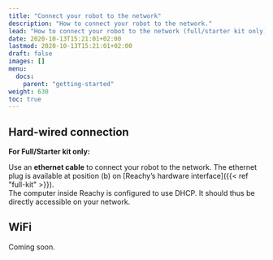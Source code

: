 ```yaml
---
title: "Connect your robot to the network"
description: "How to connect your robot to the network."
lead: "How to connect your robot to the network (full/starter kit only)."
date: 2020-10-13T15:21:01+02:00
lastmod: 2020-10-13T15:21:01+02:00
draft: false
images: []
menu: 
  docs:
    parent: "getting-started"
weight: 630
toc: true
---
```


## Hard-wired connection

**For Full/Starter kit only:**  

Use an **ethernet cable** to connect your robot to the network.
The ethernet plug is available at position (b) on [Reachy’s hardware interface]({{< ref "full-kit" >}}).  
The computer inside Reachy is configured to use DHCP. It should thus be directly accessible on your network.

## WiFi

Coming soon.